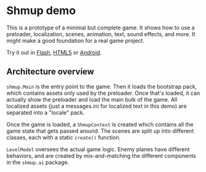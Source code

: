 # Shmup demo

This is a prototype of a minimal but complete game. It shows how to use
a preloader, localization, scenes, animation, text, sound effects, and
more. It might make a good foundation for a real game project.

Try it out in [Flash], [HTML5] or [Android].

## Architecture overview

`shmup.Main` is the entry point to the game. Then it loads the bootstrap
pack, which contains assets only used by the preloader. Once that's
loaded, it can actually show the preloader and load the main bulk of the
game. All localized assets (just a messages.ini for localized text in
this demo) are separated into a "locale" pack.

Once the game is loaded, a `ShmupContext` is created which contains all
the game state that gets passed around. The scenes are split up into
different classes, each with a static `create()` function.

`LevelModel` oversees the actual game logic. Enemy planes have different
behaviors, and are created by mix-and-matching the different components
in the `shmup.ai` package.

[Flash]: https://aduros.com/flambe/demos/shmup/?flambe=flash
[HTML5]: https://aduros.com/flambe/demos/shmup/?flambe=html
[Android]: https://aduros.com/flambe/demos/shmup/main-android.apk
